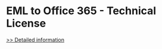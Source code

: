 # EML to Office 365 - Technical License
[>> Detailed information](https://secure.shareit.com/shareit/product.html?productid=300984986&affiliateid=200057808)